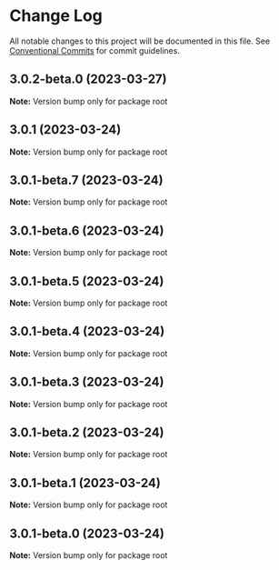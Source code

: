 # Change Log

All notable changes to this project will be documented in this file.
See [Conventional Commits](https://conventionalcommits.org) for commit guidelines.

## 3.0.2-beta.0 (2023-03-27)

**Note:** Version bump only for package root





## 3.0.1 (2023-03-24)

**Note:** Version bump only for package root





## 3.0.1-beta.7 (2023-03-24)

**Note:** Version bump only for package root





## 3.0.1-beta.6 (2023-03-24)

**Note:** Version bump only for package root





## 3.0.1-beta.5 (2023-03-24)

**Note:** Version bump only for package root





## 3.0.1-beta.4 (2023-03-24)

**Note:** Version bump only for package root





## 3.0.1-beta.3 (2023-03-24)

**Note:** Version bump only for package root





## 3.0.1-beta.2 (2023-03-24)

**Note:** Version bump only for package root





## 3.0.1-beta.1 (2023-03-24)

**Note:** Version bump only for package root





## 3.0.1-beta.0 (2023-03-24)

**Note:** Version bump only for package root
